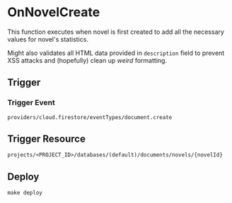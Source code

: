 # OnNovelCreate

This function executes when novel is first created to add all the necessary values for novel's statistics.

Might also validates all HTML data provided in `description` field to prevent XSS attacks and (hopefully) clean up _weird_ formatting.

## Trigger

### Trigger Event

`providers/cloud.firestore/eventTypes/document.create`

## Trigger Resource

`projects/<PROJECT_ID>/databases/(default)/documents/novels/{novelId}`

## Deploy

```console
make deploy
```
